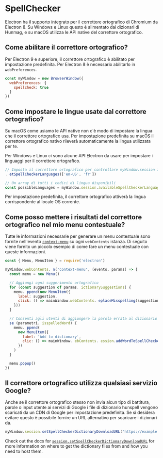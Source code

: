 # SpellChecker

Electron ha il supporto integrato per il correttore ortografico di Chromium da Electron 8.  Su Windows e Linux questo è alimentato dai dizionari di Hunmag, e su macOS utilizza le API native del correttore ortografico.

## Come abilitare il correttore ortografico?

Per Electron 9 e superiore, il correttore ortografico è abilitato per impostazione predefinita.  Per Electron 8 è necessario abilitarlo in `webPreferences`.

```js
const myWindow = new BrowserWindow({
  webPreferences: {
    spellcheck: true
  }
})
```

## Come impostare le lingue usate dal correttore ortografico?

Su macOS come usiamo le API native non c'è modo di impostare la lingua che il correttore ortografico usa. Per impostazione predefinita su macOS il correttore ortografico nativo rileverà automaticamente la lingua utilizzata per te.

Per Windows e Linux ci sono alcune API Electron da usare per impostare i linguaggi per il correttore ortografico.

```js
// Imposta il correttore ortografico per controllare myWindow.session italiano e francese
. etSpellCheckerLanguages(['en-US', 'fr'])

// Un array di tutti i codici di lingua disponibili
const possibleLanguages = myWindow.session.availableSpellCheckerLanguages
```

Per impostazione predefinita, il correttore ortografico attiverà la lingua corrispondente al locale OS corrente.

## Come posso mettere i risultati del correttore ortografico nel mio menu contestuale?

Tutte le informazioni necessarie per generare un menu contestuale sono fornite nell'evento [`context-menu`](../api/web-contents.md#event-context-menu) su ogni `webContents` istanza.  Di seguito viene fornito un piccolo esempio di come fare un menu contestuale con queste informazioni.

```js
const { Menu, MenuItem } = require('electron')

myWindow.webContents. n('context-menu', (evento, params) => {
  const menu = new Menu()

  // Aggiungi ogni suggerimento ortografico
  for (const suggestion of params. ictionarySuggestions) {
    menu. ppend(new MenuItem({
      label: suggestion,
      click: () => mainWindow.webContents. eplaceMisspelling(suggestion)
    }))
  }

  // Consenti agli utenti di aggiungere la parola errata al dizionario
  se (parametri. isspelledWord) {
    menu. ppend(
      new MenuItem({
        label: 'Add to dictionary',
        clic: () => mainWindow. ebContents. ession.addWordToSpellCheckerDictionary(params.misspelledWord)
      })
    )
  }

  menu.popup()
})
```

## Il correttore ortografico utilizza qualsiasi servizio Google?

Anche se il correttore ortografico stesso non invia alcun tipo di battitura, parole o input utente ai servizi di Google i file di dizionario hunspell vengono scaricati da un CDN di Google per impostazione predefinita.  Se si desidera evitare questo è possibile fornire un URL alternativo per scaricare i dizionari da.

```js
myWindow.session.setSpellCheckerDictionaryDownloadURL('https://example.com/dictionaries/')
```

Check out the docs for [`session.setSpellCheckerDictionaryDownloadURL`](../api/session.md#sessetspellcheckerdictionarydownloadurlurl) for more information on where to get the dictionary files from and how you need to host them.
